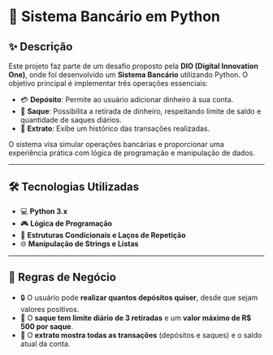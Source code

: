 # 🏦 Sistema Bancário em Python

## ✨ Descrição
Este projeto faz parte de um desafio proposto pela **DIO (Digital Innovation One)**, onde foi desenvolvido um **Sistema Bancário** utilizando Python. O objetivo principal é implementar três operações essenciais:

- 💳 **Depósito**: Permite ao usuário adicionar dinheiro à sua conta.
- 💸 **Saque**: Possibilita a retirada de dinheiro, respeitando limite de saldo e quantidade de saques diários.
- 📝 **Extrato**: Exibe um histórico das transações realizadas.

O sistema visa simular operações bancárias e proporcionar uma experiência prática com lógica de programação e manipulação de dados.

---

## 🛠 Tecnologias Utilizadas
- 💻 **Python 3.x**
- 🎮 **Lógica de Programação**
- 🔄 **Estruturas Condicionais e Laços de Repetição**
- 🌐 **Manipulação de Strings e Listas**

---

## 🔢 Regras de Negócio
- 🔒 O usuário pode **realizar quantos depósitos quiser**, desde que sejam valores positivos.
- 💸 O **saque tem limite diário de 3 retiradas** e um **valor máximo de R$ 500 por saque**.
- 🔎 O **extrato mostra todas as transações** (depósitos e saques) e o saldo atual da conta.
